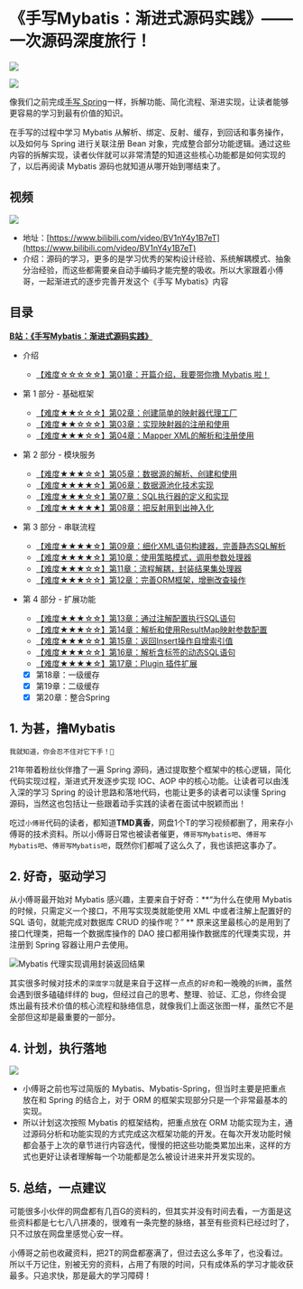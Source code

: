 # 《手写Mybatis：渐进式源码实践》—— 一次源码深度旅行！

![](https://bugstack.cn/images/article/spring/mybatis-220708-00.png)

![](https://bugstack.cn/images/article/spring/mybatis-220320-02.png)

像我们之前完成[手写 Spring](https://mp.weixin.qq.com/s/g7YdIe_FSrk-WE8nQRO3TA)一样，拆解功能、简化流程、渐进实现，让读者能够更容易的学习到最有价值的知识。

在手写的过程中学习 Mybatis 从解析、绑定、反射、缓存，到回话和事务操作，以及如何与 Spring 进行关联注册 Bean 对象，完成整合部分功能逻辑。通过这些内容的拆解实现，读者伙伴就可以非常清楚的知道这些核心功能都是如何实现的了，以后再阅读 Mybatis 源码也就知道从哪开始到哪结束了。

## 视频

 [![](https://gitcode.net/KnowledgePlanet/TearSourceCode/small-mybatis/-/raw/master/docs/_media/video.png)](https://www.bilibili.com/video/BV1nY4y1B7eT)
 
- 地址：[https://www.bilibili.com/video/BV1nY4y1B7eT](https://www.bilibili.com/video/BV1nY4y1B7eT)
- 介绍：源码的学习，更多的是学习优秀的架构设计经验、系统解耦模式、抽象分治经验，而这些都需要亲自动手编码才能完整的吸收。所以大家跟着小傅哥，一起渐进式的逐步完善开发这个《手写 Mybatis》内容

## 目录

**[B站：《手写Mybatis：渐进式源码实践》](https://www.bilibili.com/video/BV1nY4y1B7eT)**

- 介绍

    - [【难度☆☆☆☆☆】第01章：开篇介绍，我要带你撸 Mybatis 啦！](https://bugstack.cn/md/spring/develop-mybatis/2022-03-20-%E7%AC%AC1%E7%AB%A0%EF%BC%9A%E5%BC%80%E7%AF%87%E4%BB%8B%E7%BB%8D%EF%BC%8C%E6%89%8B%E5%86%99Mybatis%E8%83%BD%E7%BB%99%E4%BD%A0%E5%B8%A6%E6%9D%A5%E4%BB%80%E4%B9%88%EF%BC%9F.html)

- 第 1 部分 - 基础框架

    - [【难度★★☆☆☆】第02章：创建简单的映射器代理工厂](https://bugstack.cn/md/spring/develop-mybatis/2022-03-27-%E7%AC%AC2%E7%AB%A0%EF%BC%9A%E5%88%9B%E5%BB%BA%E7%AE%80%E5%8D%95%E7%9A%84%E6%98%A0%E5%B0%84%E5%99%A8%E4%BB%A3%E7%90%86%E5%B7%A5%E5%8E%82.html)
    - [【难度★★☆☆☆】第03章：实现映射器的注册和使用](https://bugstack.cn/md/spring/develop-mybatis/2022-04-04-%E7%AC%AC3%E7%AB%A0%EF%BC%9A%E5%AE%9E%E7%8E%B0%E6%98%A0%E5%B0%84%E5%99%A8%E7%9A%84%E6%B3%A8%E5%86%8C%E5%92%8C%E4%BD%BF%E7%94%A8.html)
    - [【难度★★★☆☆】第04章：Mapper XML的解析和注册使用](https://bugstack.cn/md/spring/develop-mybatis/2022-04-09-%E7%AC%AC4%E7%AB%A0%EF%BC%9AXML%E7%9A%84%E8%A7%A3%E6%9E%90%E5%92%8C%E6%B3%A8%E5%86%8C%E4%BD%BF%E7%94%A8.html)

- 第 2 部分 -  模块服务

    - [【难度★★★☆☆】第05章：数据源的解析、创建和使用](https://bugstack.cn/md/spring/develop-mybatis/2022-04-17-%E7%AC%AC5%E7%AB%A0%EF%BC%9A%E6%95%B0%E6%8D%AE%E6%BA%90%E7%9A%84%E8%A7%A3%E6%9E%90%E3%80%81%E5%88%9B%E5%BB%BA%E5%92%8C%E4%BD%BF%E7%94%A8.html)
    - [【难度★★★★☆】第06章：数据源池化技术实现](https://bugstack.cn/md/spring/develop-mybatis/2022-04-23-%E7%AC%AC6%E7%AB%A0%EF%BC%9A%E6%95%B0%E6%8D%AE%E6%BA%90%E6%B1%A0%E5%8C%96%E6%8A%80%E6%9C%AF%E5%AE%9E%E7%8E%B0.html)
    - [【难度★★★☆☆】第07章：SQL执行器的定义和实现](https://bugstack.cn/md/spring/develop-mybatis/2022-04-28-%E7%AC%AC7%E7%AB%A0%EF%BC%9ASQL%E6%89%A7%E8%A1%8C%E5%99%A8%E7%9A%84%E5%AE%9A%E4%B9%89%E5%92%8C%E5%AE%9E%E7%8E%B0.html)
    - [【难度★★★★★】第08章：把反射用到出神入化](https://bugstack.cn/md/spring/develop-mybatis/2022-05-03-%E7%AC%AC8%E7%AB%A0%EF%BC%9A%E6%8A%8A%E5%8F%8D%E5%B0%84%E7%94%A8%E5%88%B0%E5%87%BA%E7%A5%9E%E5%85%A5%E5%8C%96.html)

- 第 3 部分 -  串联流程

    - [【难度★★★★☆】第09章：细化XML语句构建器，完善静态SQL解析](https://bugstack.cn/md/spring/develop-mybatis/2022-05-18-%E7%AC%AC9%E7%AB%A0%EF%BC%9A%E7%BB%86%E5%8C%96XML%E8%AF%AD%E5%8F%A5%E6%9E%84%E5%BB%BA%E5%99%A8%EF%BC%8C%E5%AE%8C%E5%96%84%E9%9D%99%E6%80%81SQL%E8%A7%A3%E6%9E%90.html)
    - [【难度★★★★☆】第10章：使用策略模式，调用参数处理器](https://bugstack.cn/md/spring/develop-mybatis/2022-05-26-%E7%AC%AC10%E7%AB%A0%EF%BC%9A%E4%BD%BF%E7%94%A8%E7%AD%96%E7%95%A5%E6%A8%A1%E5%BC%8F%EF%BC%8C%E8%B0%83%E7%94%A8%E5%8F%82%E6%95%B0%E5%A4%84%E7%90%86%E5%99%A8.html)
    - [【难度★★★☆☆】第11章：流程解耦，封装结果集处理器](https://bugstack.cn/md/spring/develop-mybatis/2022-06-02-%E7%AC%AC11%E7%AB%A0%EF%BC%9A%E6%B5%81%E7%A8%8B%E8%A7%A3%E8%80%A6%EF%BC%8C%E5%B0%81%E8%A3%85%E7%BB%93%E6%9E%9C%E9%9B%86%E5%A4%84%E7%90%86%E5%99%A8.html)
    - [【难度★★★☆☆】第12章：完善ORM框架，增删改查操作](https://bugstack.cn/md/spring/develop-mybatis/2022-06-10-%E7%AC%AC12%E7%AB%A0%EF%BC%9A%E5%AE%8C%E5%96%84ORM%E6%A1%86%E6%9E%B6%EF%BC%8C%E5%A2%9E%E5%88%A0%E6%94%B9%E6%9F%A5%E6%93%8D%E4%BD%9C.html)

- 第 4 部分 -  扩展功能

    - [【难度★★★☆☆】第13章：通过注解配置执行SQL语句](https://articles.zsxq.com/id_cushlx5xx5wj.html)
    - [【难度★★★☆☆】第14章：解析和使用ResultMap映射参数配置](https://articles.zsxq.com/id_lszxhhridkrl.html)
    - [【难度★★★☆☆】第15章：返回Insert操作自增索引值](https://articles.zsxq.com/id_gwfa0x8nciwn.html)
    - [【难度★★★☆☆】第16章：解析含标签的动态SQL语句](https://articles.zsxq.com/id_1rzspttev8ls.html) 
    - [【难度★★★★☆】第17章：Plugin 插件扩展](https://articles.zsxq.com/id_k7havmcaefdk.html)
    - [x] 第18章：一级缓存
    - [x] 第19章：二级缓存
    - [x] 第20章：整合Spring
    
## 1. 为甚，撸Mybatis

`我就知道，你会忍不住对它下手！🤨`

21年带着粉丝伙伴撸了一遍 Spring 源码，通过提取整个框架中的核心逻辑，简化代码实现过程，渐进式开发逐步实现 IOC、AOP 中的核心功能。让读者可以由浅入深的学习 Spring 的设计思路和落地代码，也能让更多的读者可以读懂 Spring 源码，当然这也包括让一些跟着动手实践的读者在面试中脱颖而出！

吃过`小傅哥`代码的读者，都知道**TMD真香**，网盘1个T的学习视频都删了，用来存小傅哥的技术资料。所以小傅哥日常也被读者催更，`傅哥写Mybatis吧`、`傅哥写Mybatis吧`、`傅哥写Mybatis吧`，既然你们都喊了这么久了，我也该把这事办了。

## 2. 好奇，驱动学习

从小傅哥最开始对 Mybatis 感兴趣，主要来自于好奇：**“为什么在使用 Mybatis 的时候，只需定义一个接口，不用写实现类就能使用 XML 中或者注解上配置好的 SQL 语句，就能完成对数据库 CRUD 的操作呢？” ** 原来这里最核心的是用到了接口代理类，把每一个数据库操作的 DAO 接口都用操作数据库的代理类实现，并注册到 Spring 容器让用户去使用。

![Mybatis 代理实现调用封装返回结果](https://bugstack.cn/images/article/spring/mybatis-220320-01.png)

其实很多时候对技术的`深度学习`就是来自于这样一点点的`好奇`和一晚晚的`折腾`，虽然会遇到很多磕磕绊绊的 bug，但经过自己的思考、整理、验证、汇总，你终会提炼出最有技术价值的核心流程和脉络信息，就像我们上面这张图一样，虽然它不是全部但这却是最重要的一部分。

## 4. 计划，执行落地

![](https://bugstack.cn/images/article/spring/mybatis-220320-03.png)

- 小傅哥之前也写过简版的 Mybatis、Mybatis-Spring，但当时主要是把重点放在和 Spring 的结合上，对于 ORM 的框架实现部分只是一个非常最基本的实现。
- 所以计划这次按照 Mybatis 的框架结构，把重点放在 ORM 功能实现为主，通过源码分析和功能实现的方式完成这次框架功能的开发。在每次开发功能时候都会基于上次的章节进行内容迭代，慢慢的把这些功能类累加出来，这样的方式也更好让读者理解每一个功能都是怎么被设计进来并开发实现的。

## 5. 总结，一点建议

可能很多小伙伴的网盘都有几百G的资料的，但其实并没有时间去看，一方面是这些资料都是七七八八拼凑的，很难有一条完整的脉络，甚至有些资料已经过时了，只不过放在网盘里感觉心安一样。

小傅哥之前也收藏资料，把2T的网盘都塞满了，但过去这么多年了，也没看过。所以千万记住，别被无穷的资料，占用了有限的时间，只有成体系的学习才能收获最多。只追求快，那是最大的学习障碍！
